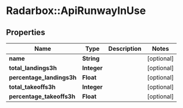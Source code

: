 # Radarbox::ApiRunwayInUse

## Properties
Name | Type | Description | Notes
------------ | ------------- | ------------- | -------------
**name** | **String** |  | [optional] 
**total_landings3h** | **Integer** |  | [optional] 
**percentage_landings3h** | **Float** |  | [optional] 
**total_takeoffs3h** | **Integer** |  | [optional] 
**percentage_takeoffs3h** | **Float** |  | [optional] 

